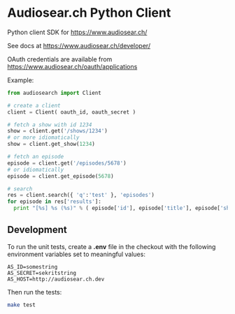 Audiosear.ch Python Client
=========================================

Python client SDK for https://www.audiosear.ch/

See docs at https://www.audiosear.ch/developer/

OAuth credentials are available from https://www.audiosear.ch/oauth/applications

Example:

```python
from audiosearch import Client

# create a client
client = Client( oauth_id, oauth_secret )

# fetch a show with id 1234
show = client.get('/shows/1234')
# or more idiomatically
show = client.get_show(1234)

# fetch an episode
episode = client.get('/episodes/5678')
# or idiomatically
episode = client.get_episode(5678)

# search
res = client.search({ 'q':'test' }, 'episodes')
for episode in res['results']:
  print "[%s] %s (%s)" % ( episode['id'], episode['title'], episode['show_title'] )

```

## Development

To run the unit tests, create a **.env** file in the checkout
with the following environment variables set to meaningful values:

```
AS_ID=somestring
AS_SECRET=sekritstring
AS_HOST=http://audiosear.ch.dev
```

Then run the tests:

```bash
make test
```
